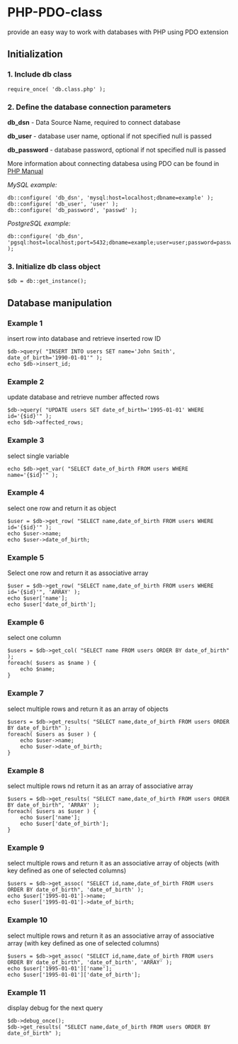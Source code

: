 PHP-PDO-class
=============

provide an easy way to work with databases with PHP using PDO extension

Initialization
--------------

### 1. Include db class ###

    require_once( 'db.class.php' );

### 2. Define the database connection parameters ###

**db\_dsn** - Data Source Name, required to connect database

**db\_user** - database user name, optional if not specified null is passed

**db\_password**  - database password, optional if not specified null is passed

More information about connecting databesa using PDO can be found in [PHP Manual](http://www.php.net/manual/en/pdo.construct.php)

*MySQL example:*

    db::configure( 'db_dsn', 'mysql:host=localhost;dbname=example' );
    db::configure( 'db_user', 'user' );
    db::configure( 'db_password', 'passwd' );

*PostgreSQL example:*

    db::configure( 'db_dsn', 'pgsql:host=localhost;port=5432;dbname=example;user=user;password=passwd' );


### 3. Initialize db class object ###

    $db = db::get_instance();

Database manipulation
---------------------

### Example 1 ###

insert row into database and retrieve inserted row ID

    $db->query( "INSERT INTO users SET name='John Smith', date_of_birth='1990-01-01'" );
    echo $db->insert_id;

### Example 2 ###

update database and retrieve number affected rows

    $db->query( "UPDATE users SET date_of_birth='1995-01-01' WHERE id='{$id}'" );
    echo $db->affected_rows;

### Example 3 ###

select single variable

    echo $db->get_var( "SELECT date_of_birth FROM users WHERE name='{$id}'" );

### Example 4 ###

select one row and return it as object

    $user = $db->get_row( "SELECT name,date_of_birth FROM users WHERE id='{$id}'" );
    echo $user->name;
    echo $user->date_of_birth;

### Example 5 ###

Select one row and return it as associative array

    $user = $db->get_row( "SELECT name,date_of_birth FROM users WHERE id='{$id}'", 'ARRAY' );
    echo $user['name'];
    echo $user['date_of_birth'];

### Example 6 ###

select one column

    $users = $db->get_col( "SELECT name FROM users ORDER BY date_of_birth" );
    foreach( $users as $name ) {
        echo $name;
    }

### Example 7 ###

select multiple rows and return it as an array of objects

    $users = $db->get_results( "SELECT name,date_of_birth FROM users ORDER BY date_of_birth" );
    foreach( $users as $user ) {
        echo $user->name;
        echo $user->date_of_birth;
    }

### Example 8 ###

select multiple rows nd return it as an array of associative array

    $users = $db->get_results( "SELECT name,date_of_birth FROM users ORDER BY date_of_birth", 'ARRAY' );
    foreach( $users as $user ) {
        echo $user['name'];
        echo $user['date_of_birth'];
    }

### Example 9 ###

select multiple rows and return it as an associative array of objects (with key defined as one of selected columns) 

    $users = $db->get_assoc( "SELECT id,name,date_of_birth FROM users ORDER BY date_of_birth", 'date_of_birth' );
    echo $user['1995-01-01']->name;
    echo $user['1995-01-01']->date_of_birth;

### Example 10 ###

select multiple rows and return it as an associative array of associative array (with key defined as one of selected columns)

    $users = $db->get_assoc( "SELECT id,name,date_of_birth FROM users ORDER BY date_of_birth", 'date_of_birth', 'ARRAY' );
    echo $user['1995-01-01']['name'];
    echo $user['1995-01-01']['date_of_birth'];

### Example 11 ###

display debug for the next query

    $db->debug_once();
    $db->get_results( "SELECT name,date_of_birth FROM users ORDER BY date_of_birth" );
